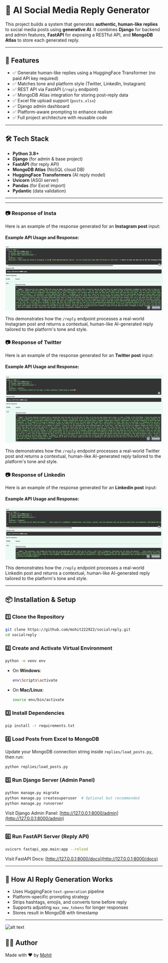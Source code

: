 # 🤖 AI Social Media Reply Generator

This project builds a system that generates **authentic, human-like replies** to social media posts using **generative AI**. It combines **Django** for backend and admin features, **FastAPI** for exposing a RESTful API, and **MongoDB Atlas** to store each generated reply.

---

## 🚀 Features

- ✅ Generate human-like replies using a HuggingFace Transformer (no paid API key required)
- ✅ Matches tone and platform style (Twitter, LinkedIn, Instagram)
- ✅ REST API via FastAPI (`/reply` endpoint)
- ✅ MongoDB Atlas integration for storing post-reply data
- ✅ Excel file upload support (`posts.xlsx`)
- ✅ Django admin dashboard
- ✅ Platform-aware prompting to enhance realism
- ✅ Full project architecture with reusable code

---

## 🛠️ Tech Stack

- **Python 3.8+**
- **Django** (for admin & base project)
- **FastAPI** (for reply API)
- **MongoDB Atlas** (NoSQL cloud DB)
- **HuggingFace Transformers** (AI reply model)
- **Uvicorn** (ASGI server)
- **Pandas** (for Excel import)
- **Pydantic** (data validation)

---

---

### 📷 Response of Insta

Here is an example of the response generated for an **Instagram post** input:

#### Example API Usage and Response:
![response of Insta](response_images/Response_of_insta.png)

This demonstrates how the `/reply` endpoint processes a real-world Instagram post and returns a contextual, human-like AI-generated reply tailored to the platform's tone and style.

### 📷 Response of Twitter

Here is an example of the response generated for an **Twitter post** input:

#### Example API Usage and Response:
![response of Twitter](replygen_project/response_images/Response_of_Twitter.png)

This demonstrates how the `/reply` endpoint processes a real-world Twitter post and returns a contextual, human-like AI-generated reply tailored to the platform's tone and style.

### 📷 Response of Linkedin

Here is an example of the response generated for an **Linkedin post** input:

#### Example API Usage and Response:
![response of Linkedin](replygen_project/response_images/Response_of_linkedin.png)

This demonstrates how the `/reply` endpoint processes a real-world Linkedin post and returns a contextual, human-like AI-generated reply tailored to the platform's tone and style.

---


## 📦 Installation & Setup

### 1️⃣ Clone the Repository

```bash
git clone https://github.com/mohit222922/socialreply.git
cd socialreply
```

### 2️⃣ Create and Activate Virtual Environment

```bash
python -m venv env
```

- On **Windows**:
  ```bash
  env\Scripts\activate
  ```

- On **Mac/Linux**:
  ```bash
  source env/bin/activate
  ```

### 3️⃣ Install Dependencies

```bash
pip install -r requirements.txt
```

### 4️⃣ Load Posts from Excel to MongoDB

Update your MongoDB connection string inside `replies/load_posts.py`, then run:

```bash
python replies/load_posts.py
```

### 5️⃣ Run Django Server (Admin Panel)

```bash
python manage.py migrate
python manage.py createsuperuser  # Optional but recommended
python manage.py runserver
```

Visit Django Admin Panel: [http://127.0.0.1:8000/admin](http://127.0.0.1:8000/admin)

---

### 6️⃣ Run FastAPI Server (Reply API)

```bash
uvicorn fastapi_app.main:app --reload
```

Visit FastAPI Docs: [http://127.0.0.1:8000/docs](http://127.0.0.1:8000/docs)

---

## 🧠 How AI Reply Generation Works

- Uses HuggingFace `text-generation` pipeline
- Platform-specific prompting strategy
- Strips hashtags, emojis, and converts tone before reply
- Supports adjusting `max_new_tokens` for longer responses
- Stores result in MongoDB with timestamp

---
![alt text](image.png)

## 👨‍💻 Author

Made with ❤️ by [Mohit](https://github.com/mohit222922)
